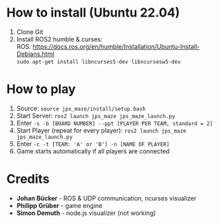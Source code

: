 # How to install (Ubuntu 22.04)

1. Clone Git
2. Install ROS2 humble & curses:<br>
ROS: https://docs.ros.org/en/humble/Installation/Ubuntu-Install-Debians.html<br>
`sudo apt-get install libncurses5-dev libncursesw5-dev`

# How to play
1. Source: `source jps_maze/install/setup.bash`
2. Start Server: `ros2 launch jps_maze jps_maze_launch.py`
3. Enter `-s -b [BOARD NUMBER] --ppt [PLAYER PER TEAM, standard = 2]`
4. Start Player (repeat for every player): `ros2 launch jps_maze jps_maze_launch.py`
5. Enter `-c -t [TEAM: 'A' or 'B'] -n [NAME OF PLAYER]`
6. Game starts automatically if all players are connected

# Credits
- **Johan Bücker** - ROS & UDP communication, ncurses visualizer
- **Philipp Grüber** - game engine
- **Simon Demuth** - node.js visualizer (not working)
